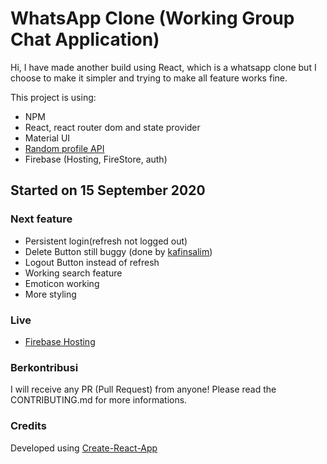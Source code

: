 # WhatsApp Clone (Working Group Chat Application)

Hi, I have made another build using React, which is a whatsapp clone but I choose to make it simpler and trying to make all feature works fine.

This project is using:

- NPM
- React, react router dom and state provider
- Material UI
- [Random profile API](https://avatars.dicebear.com/)
- Firebase (Hosting, FireStore, auth)

## Started on 15 September 2020

### Next feature

- Persistent login(refresh not logged out)
- Delete Button still buggy (done by [kafinsalim]("https://github.com/kafinsalim"))
- Logout Button instead of refresh
- Working search feature
- Emoticon working
- More styling

### Live

- [Firebase Hosting](https://whatsapp-clone-sam23.web.app/)

### Berkontribusi

I will receive any PR (Pull Request) from anyone! Please read the CONTRIBUTING.md for more informations.

### Credits

Developed using [Create-React-App]("https://create-react-app.dev/")


<!-- ### firebase deploy --only hosting:whatsapp-clone-sam23 -->
